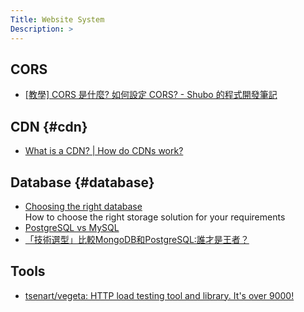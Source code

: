 ```yaml
---
Title: Website System
Description: >
---
```


## CORS

+ [[教學] CORS 是什麼? 如何設定 CORS? - Shubo 的程式開發筆記](https://shubo.io/what-is-cors/)

## CDN {#cdn}

+ [What is a CDN? | How do CDNs work?](https://www.cloudflare.com/learning/cdn/what-is-a-cdn/)

## Database {#database}

+ [Choosing the right database](https://towardsdatascience.com/choosing-the-right-database-in-a-system-design-interview-b8af9c6dc525)  
    How to choose the right storage solution for your requirements
+ [PostgreSQL vs MySQL](https://faq.postgresql.tw/postgresql-vs-mysql)
+ [「技術選型」比較MongoDB和PostgreSQL:誰才是王者？](https://read01.com/zh-tw/L2DnDLj.html#.YsvG2EhByFY)

## Tools

+ [tsenart/vegeta: HTTP load testing tool and library. It's over 9000!](https://github.com/tsenart/vegeta)
